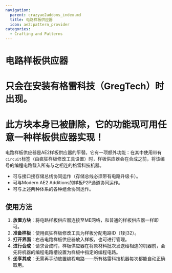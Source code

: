 ```yaml
---
navigation:
  parent: crazyae2addons_index.md
  title: 电路样板供应器
  icon: ae2:pattern_provider
categories:
  - Crafting and Patterns
---
```


# 电路样板供应器

# 只会在安装有格雷科技（GregTech）时出现。

# **此方块本身已被删除，它的功能现可用任意一种样板供应器实现！**

电路样板供应器是AE2样板供应器的平替。它有一项额外功能：在其中使用带有`circuit`标签（由疯狂样板修改工具设置）时，样板供应器会在合成之前，将该编号的编程电路载入所有与之相连的格雷科技机器。

- 可与接口接存储总线协同运作（存储总线必须带有电路升级卡）。
- 可与Modern AE2 Additions的样板P2P通道协同运作。
- 可与上述两种体系的各种组合协同运作。

## 使用方法

1. **放置方块**：将电路样板供应器连接至ME网络，和普通的样板供应器一样即可。
2. **准备样板**：使用疯狂样板修改工具为样板分配电路ID（1到32）。
3. **打开界面**：右击电路样板供应器放入样板，也可进行管理。
4. **进行合成**：请求合成时，样板供应器在将原材料批次发送给相连的机器前，会先将机器的编程电路槽设置为样板中指定的编程电路。
5. **坐享其成**：无需再手动放置编程电路——所有格雷科技机器每次都能自动正确取用。